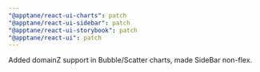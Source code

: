 ```yaml
---
"@apptane/react-ui-charts": patch
"@apptane/react-ui-sidebar": patch
"@apptane/react-ui-storybook": patch
"@apptane/react-ui": patch
---
```


Added domainZ support in Bubble/Scatter charts, made SideBar non-flex.
